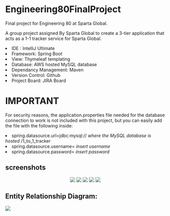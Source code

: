 # Engineering80FinalProject
Final project for Engineering 80 at Sparta Global.

A group project assigned By Sparta Global to create a 3-tier application that acts as a 1-1 tracker service for Sparta Global.

<li>IDE : IntelliJ Ultimate</li>
<li>Framework: Spring Boot</li>
<li>View: Thymeleaf templating</li>
<li>Database: AWS hosted MySQL database</li>
<li>Dependancy Management: Maven</li>
<li>Version Control: Github</li>
<li>Project Board: JIRA Board</li>

# IMPORTANT

For security reasons, the application.properties file needed for the database connection to work is not included with this project,
but you can easily add the file with the following inside:

<li>spring.datasource.url=jdbc:mysql:// <i> where the MySQL database is hosted </i>/1_to_1_tracker</li>
<li>spring.datasource.username= <i> insert username </i></li>
<li>spring.datasource.password= <i> insert password </i></li>

## screenshots

<p align="center">
  <img src="Untitled.bmp" />
  <img src="Untitled2.bmp" />
  <img src="Untitled3.bmp" />
  <img src="Untitled4.bmp" />
  <img src="Untitled5.bmp" />
</p>

## Entity Relationship Diagram:

<img src="erd.svg" />

